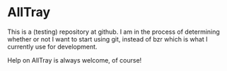 AllTray
=======

This is a (testing) repository at github.  I am in the process of
determining whether or not I want to start using git, instead of bzr
which is what I currently use for development.

Help on AllTray is always welcome, of course!